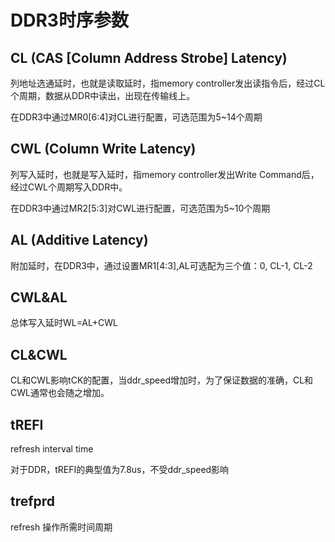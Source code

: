 # DDR3时序参数

## CL (CAS [Column Address Strobe] Latency)

列地址选通延时，也就是读取延时，指memory controller发出读指令后，经过CL个周期，数据从DDR中读出，出现在传输线上。

在DDR3中通过MR0[6:4]对CL进行配置，可选范围为5~14个周期

## CWL (Column Write Latency)

列写入延时，也就是写入延时，指memory controller发出Write Command后，经过CWL个周期写入DDR中。

在DDR3中通过MR2[5:3]对CWL进行配置，可选范围为5~10个周期

## AL (Additive Latency)

附加延时，在DDR3中，通过设置MR1[4:3],AL可选配为三个值：0, CL-1, CL-2

## CWL&AL

总体写入延时WL=AL+CWL

## CL&CWL

CL和CWL影响tCK的配置，当ddr_speed增加时，为了保证数据的准确，CL和CWL通常也会随之增加。

## tREFI

refresh interval time

对于DDR，tREFI的典型值为7.8us，不受ddr_speed影响

## trefprd

refresh 操作所需时间周期

